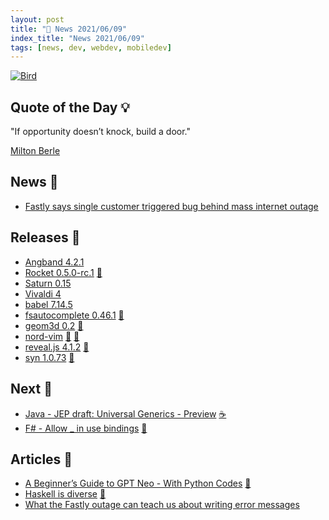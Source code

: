 ```yaml
---
layout: post
title: "📜 News 2021/06/09"
index_title: "News 2021/06/09"
tags: [news, dev, webdev, mobiledev]
---
```


<a href="https://daily-tech-news.github.io/2021/06/09/news.html">
  <img src="https://user-images.githubusercontent.com/430272/98621464-0c5a5080-22e6-11eb-9e00-e63c2d44e443.jpg"
     alt="Bird"
     class="image">
</a>

## Quote of the Day 💡

"If opportunity doesn’t knock, build a door."

[Milton Berle](https://en.wikipedia.org/wiki/Milton_Berle)

## News 📰

- [Fastly says single customer triggered bug behind mass internet outage](https://www.theguardian.com/technology/2021/jun/09/fastly-says-single-customer-triggered-bug-that-caused-mass-outage)

## Releases 🥳

- [Angband 4.2.1](https://rephial.org/release/)
- [Rocket 0.5.0-rc.1](https://rocket.rs/v0.5-rc/news/2021-06-09-version-0.5-rc.1/) [🦀](https://www.rust-lang.org "#rust")
- [Saturn 0.15](https://www.reddit.com/r/fsharp/comments/nw4ekb/saturn_015_released/)
- [Vivaldi 4](https://vivaldi.com/blog/vivaldi-4-0/)
- [babel 7.14.5](https://github.com/babel/babel/releases/tag/v7.14.5)
- [fsautocomplete 0.46.1](https://www.nuget.org/packages/fsautocomplete/0.46.1) [🔷](https://fsharp.org "#fsharp #dotnet")
- [geom3d 0.2](https://crates.io/crates/geom3d/0.2.0) [🦀](https://www.rust-lang.org "#rust")
- [nord-vim](https://github.com/arcticicestudio/nord-vim/releases/tag/v0.16.0) [🍃](https://www.vim.org "#vim") [🍃](https://neovim.io "#neovim")
- [reveal.js 4.1.2](https://github.com/hakimel/reveal.js/releases/tag/4.1.2) [🔶](https://www.ecma-international.org "#javascript")
- [syn 1.0.73](https://github.com/dtolnay/syn/releases/tag/1.0.73) [🦀](https://www.rust-lang.org "#rust")

## Next 👀

- [Java - JEP draft: Universal Generics - Preview](https://openjdk.java.net/jeps/8261529) [☕️](https://www.java.com "#java")
- [F# - Allow _ in use bindings](https://github.com/dotnet/fsharp/pull/11630) [🔷](https://fsharp.org "#fsharp #dotnet")

## Articles 📜

- [A Beginner’s Guide to GPT Neo - With Python Codes](https://analyticsindiamag.com/a-beginners-guide-to-gpt-neo-with-python-codes/) [🐍](https://www.python.org "#python")
- [Haskell is diverse](https://tonyday567.github.io/posts/diversity/) [🎩](https://www.haskell.org "#haskell")
- [What the Fastly outage can teach us about writing error messages](https://onlineornot.com/what-fastly-outage-can-teach-about-writing-error-messages)


